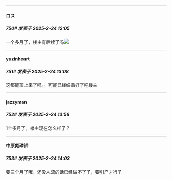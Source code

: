 ﻿
*****

####  ロス  
##### 750#       发表于 2025-2-24 12:05

一个多月了，楼主有后续了吗<img src="https://static.saraba1st.com/image/smiley/face2017/042.png" referrerpolicy="no-referrer">


*****

####  yuzinheart  
##### 751#       发表于 2025-2-24 13:08

这都能顶上来了吗。。可能已经结婚好了吧楼主


*****

####  jazzyman  
##### 752#       发表于 2025-2-24 13:56

1个多月了，楼主现在怎么样了？


*****

####  中原氮磷钾  
##### 753#       发表于 2025-2-24 14:03

要三个月了哦，还没人流的话已经做不了了，要引产才行了

